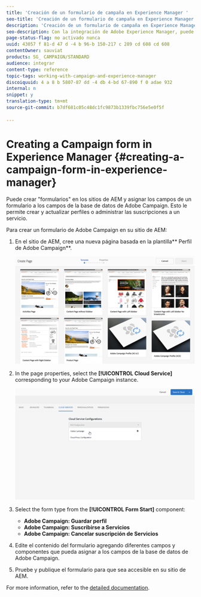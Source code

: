 ```yaml
---
title: 'Creación de un formulario de campaña en Experience Manager '
seo-title: 'Creación de un formulario de campaña en Experience Manager '
description: 'Creación de un formulario de campaña en Experience Manager '
seo-description: Con la integración de Adobe Experience Manager, puede crear formularios directamente en AEM para crear y actualizar perfiles o gestionar suscripciones.
page-status-flag: no activado nunca
uuid: 43057 f 81-d 47 d -4 b 96-b 150-217 c 289 cd 608 cd 608
contentOwner: sauviat
products: SG_ CAMPAIGN/STANDARD
audience: integrar
content-type: reference
topic-tags: working-with-campaign-and-experience-manager
discoiquuid: 4 a 8 b 5807-87 dd -4 db 4-bd 67-890 f 0 adae 932
internal: n
snippet: y
translation-type: tm+mt
source-git-commit: b7df681c05c48dc1fc9873b1339fbc756e5e0f5f

---
```



# Creating a Campaign form in Experience Manager {#creating-a-campaign-form-in-experience-manager}

Puede crear "formularios" en los sitios de AEM y asignar los campos de un formulario a los campos de la base de datos de Adobe Campaign. Esto le permite crear y actualizar perfiles o administrar las suscripciones a un servicio.

Para crear un formulario de Adobe Campaign en su sitio de AEM:

1. En el sitio de AEM, cree una nueva página basada en la plantilla** Perfil de Adobe Campaign**.

   ![](assets/aem_content_forms.png)

1. In the page properties, select the **[!UICONTROL Cloud Service]** corresponding to your Adobe Campaign instance.

   ![](assets/aem_content_forms_2.png)

1. Select the form type from the **[!UICONTROL Form Start]** component:

   * **Adobe Campaign: Guardar perfil**
   * **Adobe Campaign: Suscribirse a Servicios**
   * **Adobe Campaign: Cancelar suscripción de Servicios**

1. Edite el contenido del formulario agregando diferentes campos y componentes que pueda asignar a los campos de la base de datos de Adobe Campaign.
1. Pruebe y publique el formulario para que sea accesible en su sitio de AEM.

For more information, refer to the [detailed documentation](https://docs.adobe.com/docs/en/aem/6-2/author/personalization/adobe-campaign/adobe-campaign-forms.html).
